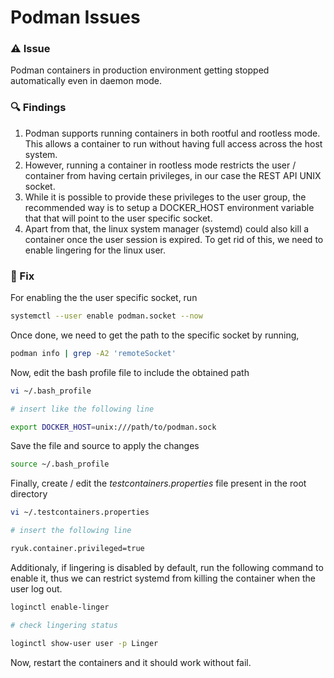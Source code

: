 # Podman Issues

### ⚠️ Issue

Podman containers in production environment getting stopped automatically even in daemon mode.

### 🔍 Findings

1. Podman supports running containers in both rootful and rootless mode. This allows a container to run without having full access across the host system.
2. However, running a container in rootless mode restricts the user / container from having certain privileges, in our case the REST API UNIX socket.
3. While it is possible to provide these privileges to the user group, the recommended way is to setup a DOCKER_HOST environment variable that that will point to the user specific socket.
4. Apart from that, the linux system manager (systemd) could also kill a container once the user session is expired. To get rid of this, we need to enable lingering for the linux user.

### 🔧 Fix

For enabling the the user specific socket, run

```bash
systemctl --user enable podman.socket --now
```

Once done, we need to get the path to the specific socket by running,

```bash
podman info | grep -A2 'remoteSocket'
```

Now, edit the bash profile file to include the obtained path

```bash
vi ~/.bash_profile

# insert like the following line

export DOCKER_HOST=unix:///path/to/podman.sock
```

Save the file and source to apply the changes

```bash
source ~/.bash_profile
```

Finally, create / edit the _testcontainers.properties_ file present in the root directory

```bash
vi ~/.testcontainers.properties

# insert the following line

ryuk.container.privileged=true
```

Additionaly, if lingering is disabled by default, run the following command to enable it, thus we can restrict systemd from killing the container when the user log out.

```bash
loginctl enable-linger

# check lingering status

loginctl show-user user -p Linger
```

Now, restart the containers and it should work without fail.
